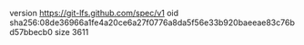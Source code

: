 version https://git-lfs.github.com/spec/v1
oid sha256:08de36966a1fe4a20ce6a27f0776a8da5f56e33b920baeeae83c76bd57bbecb0
size 3611
